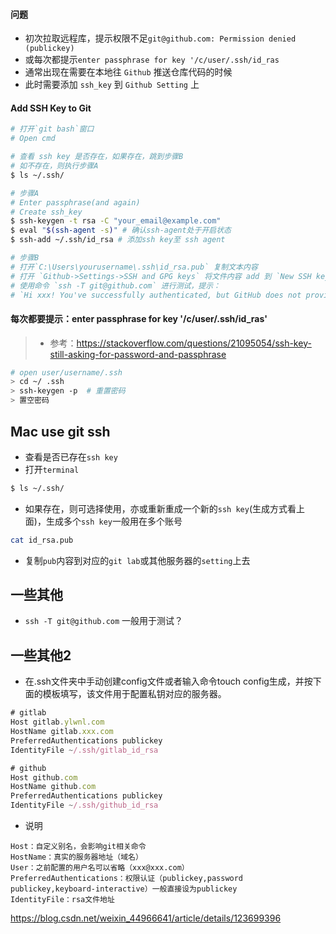 #### 问题

* 初次拉取远程库，提示权限不足`git@github.com: Permission denied (publickey)`
* 或每次都提示`enter passphrase for key '/c/user/.ssh/id_ras`
* 通常出现在需要在本地往 `Github` 推送仓库代码的时候
* 此时需要添加 `ssh_key` 到 `Github Setting` 上

#### Add SSH Key to Git

```bash
# 打开`git bash`窗口
# Open cmd

# 查看 ssh key 是否存在，如果存在，跳到步骤B
# 如不存在，则执行步骤A
$ ls ~/.ssh/

# 步骤A
# Enter passphrase(and again)
# Create ssh_key
$ ssh-keygen -t rsa -C "your_email@example.com"   
$ eval "$(ssh-agent -s)" # 确认ssh-agent处于开启状态
$ ssh-add ~/.ssh/id_rsa # 添加ssh key至 ssh agent

# 步骤B
# 打开`C:\Users\yourusername\.ssh\id_rsa.pub` 复制文本内容
# 打开 `Github->Settings->SSH and GPG keys` 将文件内容 add 到 `New SSH key` 中
# 使用命令 `ssh -T git@github.com` 进行测试，提示：
# `Hi xxx! You've successfully authenticated, but GitHub does not provide shell access.`
```


#### 每次都要提示：enter passphrase for key '/c/user/.ssh/id_ras'
> * 参考：https://stackoverflow.com/questions/21095054/ssh-key-still-asking-for-password-and-passphrase
```bash
# open user/username/.ssh
> cd ~/ .ssh
> ssh-keygen -p  # 重置密码
> 置空密码 
```


## Mac use git ssh 

* 查看是否已存在`ssh key`
* 打开`terminal`
```bash
$ ls ~/.ssh/
```
* 如果存在，则可选择使用，亦或重新重成一个新的`ssh key`(生成方式看上面)，生成多个`ssh key`一般用在多个账号
```bash
cat id_rsa.pub
```
* 复制`pub`内容到对应的`git lab`或其他服务器的`setting`上去


## 一些其他

* `ssh -T git@github.com` 一般用于测试？

## 一些其他2

* 在.ssh文件夹中手动创建config文件或者输入命令touch config生成，并按下面的模板填写，该文件用于配置私钥对应的服务器。
```config.js
# gitlab
Host gitlab.ylwnl.com  　
HostName gitlab.xxx.com 　　
PreferredAuthentications publickey  
IdentityFile ~/.ssh/gitlab_id_rsa 

# github
Host github.com
HostName github.com
PreferredAuthentications publickey
IdentityFile ~/.ssh/github_id_rsa
```
* 说明
```desc:
Host：自定义别名，会影响git相关命令
HostName：真实的服务器地址（域名）
User：之前配置的用户名可以省略（xxx@xxx.com）
PreferredAuthentications：权限认证（publickey,password publickey,keyboard-interactive）一般直接设为publickey
IdentityFile：rsa文件地址
```

https://blog.csdn.net/weixin_44966641/article/details/123699396